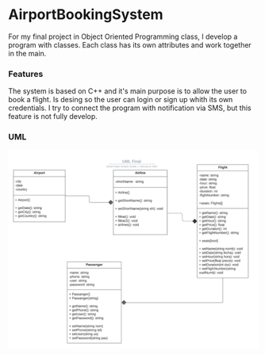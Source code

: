 # AirportBookingSystem
For my final project in Object Oriented Programming class, I develop a program with classes. Each class has its own attributes and work together in the main.

### Features
The system is based on C++ and it's main purpose is to allow the user to book a flight. Is desing so the user can login or sign up whith its own credentials. I try to connect the program with notification via SMS, but this feature is not fully develop.

### UML
[![UML Diagram](https://github.com/DHurtado714-itesm/AirportBookingSystem/blob/main/Screenshot%202022-07-09%20145034.png "UML Diagram")](https://github.com/DHurtado714-itesm/AirportBookingSystem/blob/main/Screenshot%202022-07-09%20145034.png "UML Diagram")

